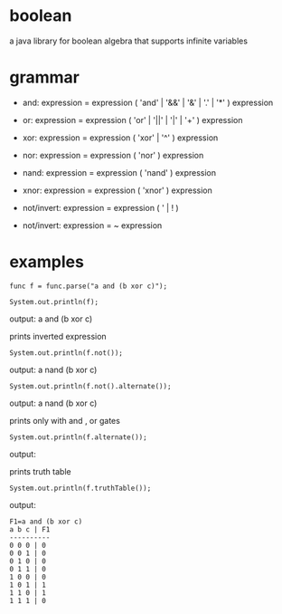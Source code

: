 # boolean

a java library for boolean algebra that supports infinite variables

# grammar

- and: expression = expression ( 'and' | '&&' | '&' | '.' | '\*' ) expression

- or: expression = expression ( 'or' | '||' | '|' | '+' ) expression

- xor: expression = expression ( 'xor' | '^' ) expression

- nor: expression = expression ( 'nor' ) expression

- nand: expression = expression ( 'nand' ) expression

- xnor: expression = expression ( 'xnor' ) expression

- not/invert: expression = expression ( ' | ! )

- not/invert: expression = ~ expression

# examples

`func f = func.parse("a and (b xor c)");`

`System.out.println(f);`

output: a and (b xor c)

prints inverted expression

`System.out.println(f.not());`

output: a nand (b xor c)

`System.out.println(f.not().alternate());`

output: a nand (b xor c)

prints only with and , or gates

`System.out.println(f.alternate());`

output:

prints truth table

`System.out.println(f.truthTable());`

output:

```
F1=a and (b xor c)
a b c | F1
----------
0 0 0 | 0
0 0 1 | 0
0 1 0 | 0
0 1 1 | 0
1 0 0 | 0
1 0 1 | 1
1 1 0 | 1
1 1 1 | 0
```
